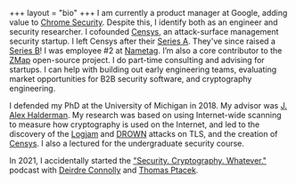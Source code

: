 +++
layout = "bio"
+++
I am currently a product manager at Google, adding value to [Chrome
Security][chromesecurity]. Despite this, I identify both as an engineer and
security researcher. I cofounded [Censys][censys], an attack-surface management
security startup. I left Censys after their [Series A][censys-raise]. They've
since raised a [Series B][censys-raise-b]! I was employee #2 at [Nametag][nt].
I’m also a core contributor to the [ZMap][zmap] open-source project. I do
part-time consulting and advising for startups. I can help with building out
early engineering teams, evaluating market opportunities for B2B security
software, and cryptography engineering.

I defended my PhD at the University of Michigan in 2018. My advisor was [J.
Alex Halderman][jhalderm]. My research was based on using Internet-wide
scanning to measure how cryptography is used on the Internet, and led to the
discovery of the [Logjam][logjam] and [DROWN][drown] attacks on TLS, and the
creation of [Censys][censys]. I also a lectured for the undergraduate security
course.

In 2021, I accidentally started the ["Security. Cryptography. Whatever."][scw]
podcast with [Deirdre Connolly][deirdre] and [Thomas Ptacek][tqbf].

[censys]: https://censys.io
[censys-raise]: https://venturebeat.com/2020/08/05/censys-raises-15-5-million-to-bring-attack-surface-management-to-more-companies/
[censys-raise-b]: https://techcrunch.com/2022/01/27/censys-iot-search-engine-new-ceo/
[censys-careers]: https://censys.io/careers
[chromesecurity]: https://www.chromium.org/Home/chromium-security
[deirdre]: https://twitter.com/durumcrustulum
[drown]: https://drownattack.com
[duo]: https://duo.com
[expect-staple]: https://docs.google.com/document/d/1aISglJIIwglcOAhqNfK-2vtQl-_dWAapc-VLDh-9-BE/edit
[jhalderm]: https://jhalderm.com
[logjam]: https://weakdh.org
[nt]: https://getnametag.com
[scw]: https://securitycryptographywhatever.com
[tqbf]: https://twitter.com/tqbf
[zmap]: https://zmap.io
